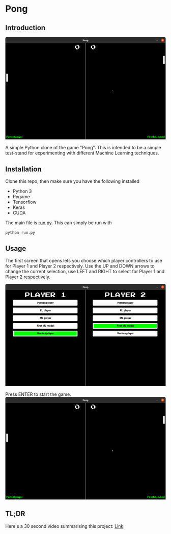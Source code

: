 # Pong
## Introduction

![](readme_resources/playing.png)

A simple Python clone of the game "Pong". This is intended to be a simple test-stand for experimenting with different Machine Learning techniques.

## Installation 
Clone this repo, then make sure you have the following installed
* Python 3
* Pygame
* Tensorflow
* Keras
* CUDA

The main file is [run.py](run.py). This can simply be run with 
```
python run.py
```

## Usage
The first screen that opens lets you choose which player controllers to use for Player 1 and Player 2 respectively. Use the UP and DOWN arrows to change the current selection, use LEFT and RIGHT to select for Player 1 and Player 2 respectively.

![](readme_resources/player_select.png)

Press ENTER to start the game.
![](readme_resources/playing.png)

## TL;DR
Here's a 30 second video summarising this project: [Link](https://youtu.be/59aGo8qErmw)
